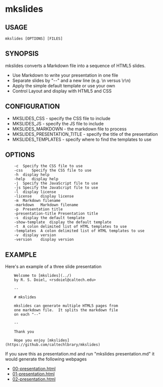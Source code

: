 
# mkslides

## USAGE

    mkslides [OPTIONS] [FILES]

## SYNOPSIS

mkslides converts a Markdown file into a sequence of HTML5 slides.

+ Use Markdown to write your presentation in one file
+ Separate slides by "--" and a new line (e.g. \n versus \r\n)
+ Apply the simple default template or use your own
+ Control Layout and display with HTML5 and CSS

## CONFIGURATION

+ MKSLIDES_CSS - specify the CSS file to include
+ MKSLIDES_JS - specify the JS file to include
+ MKSLIDES_MARKDOWN - the markdown file to process
+ MKSLIDES_PRESENTATION_TITLE - specify the title of the presentation
+ MKSLIDES_TEMPLATES - specify where to find the templates to use 

## OPTIONS

```
	-c	Specify the CSS file to use
	-css	Specify the CSS file to use
	-h	display help
	-help	display help
	-j	Specify the JavaScript file to use
	-js	Specify the JavaScript file to use
	-l	display license
	-license	display license
	-m	Markdown filename
	-markdown	Markdown filename
	-p	Presentation title
	-presentation-title	Presentation title
	-s	display the default template
	-show-template	display the default template
	-t	A colon delimited list of HTML templates to use
	-templates	A colon delimited list of HTML templates to use
	-v	display version
	-version	display version
```

## EXAMPLE

Here's an example of a three slide presentation

```
    Welcome to [mkslides](../)
    by R. S. Doiel, <rsdoiel@caltech.edu>

    --

    # mkslides

    mkslides can generate multiple HTML5 pages from
    one markdown file.  It splits the markdown file
    on each "--" 

    --

    Thank you

    Hope you enjoy [mkslides](https://github.com/caltechlbrary/mkslides)
```


If you save this as presentation.md and run "mkslides presentation.md" it would
generate the following webpages

+ [00-presentation.html](demo/00-presentation.html)
+ [01-presentation.html](demo/01-presentation.html)
+ [02-presentation.html](demo/02-presentation.html)

